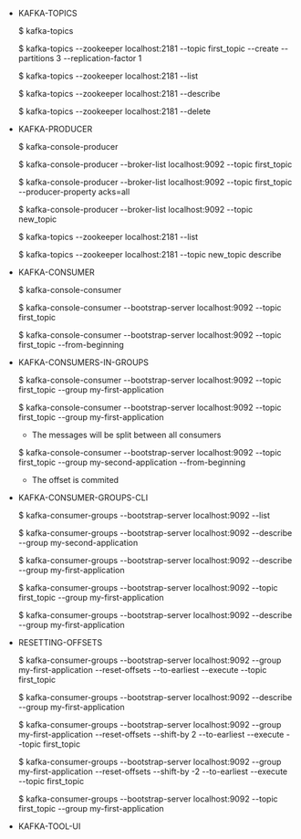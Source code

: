 - KAFKA-TOPICS

    $ kafka-topics
    
    $ kafka-topics --zookeeper localhost:2181 --topic first_topic --create --partitions 3 --replication-factor 1
    
    $ kafka-topics --zookeeper localhost:2181 --list
    
    $ kafka-topics --zookeeper localhost:2181 --describe
    
    $ kafka-topics --zookeeper localhost:2181 --delete

- KAFKA-PRODUCER

    $ kafka-console-producer
    
    $ kafka-console-producer --broker-list localhost:9092 --topic first_topic 
    
    $ kafka-console-producer --broker-list localhost:9092 --topic first_topic --producer-property acks=all
    
    $ kafka-console-producer --broker-list localhost:9092 --topic new_topic
    
    $ kafka-topics --zookeeper localhost:2181 --list
    
    $ kafka-topics --zookeeper localhost:2181 --topic new_topic describe

- KAFKA-CONSUMER

    $ kafka-console-consumer
    
    $ kafka-console-consumer --bootstrap-server localhost:9092 --topic first_topic
    
    $ kafka-console-consumer --bootstrap-server localhost:9092 --topic first_topic --from-beginning

- KAFKA-CONSUMERS-IN-GROUPS

    $ kafka-console-consumer --bootstrap-server localhost:9092 --topic first_topic --group my-first-application
    
    $ kafka-console-consumer --bootstrap-server localhost:9092 --topic first_topic --group my-first-application
    
	- The messages will be split between all consumers

    $ kafka-console-consumer --bootstrap-server localhost:9092 --topic first_topic --group my-second-application --from-beginning
    
	- The offset is commited

- KAFKA-CONSUMER-GROUPS-CLI

    $ kafka-consumer-groups --bootstrap-server localhost:9092 --list
    
    $ kafka-consumer-groups --bootstrap-server localhost:9092 --describe --group my-second-application
    
    $ kafka-consumer-groups --bootstrap-server localhost:9092 --describe --group my-first-application
    
    $ kafka-consumer-groups --bootstrap-server localhost:9092 --topic first_topic --group my-first-application
    
    $ kafka-consumer-groups --bootstrap-server localhost:9092 --describe --group my-first-application

- RESETTING-OFFSETS

    $ kafka-consumer-groups --bootstrap-server localhost:9092 --group my-first-application --reset-offsets --to-earliest --execute --topic first_topic
    
    $ kafka-consumer-groups --bootstrap-server localhost:9092 --describe --group my-first-application

    $ kafka-consumer-groups --bootstrap-server localhost:9092 --group my-first-application --reset-offsets --shift-by 2 --to-earliest --execute --topic first_topic
    
    $ kafka-consumer-groups --bootstrap-server localhost:9092 --group my-first-application --reset-offsets --shift-by -2 --to-earliest --execute --topic first_topic
    
    $ kafka-consumer-groups --bootstrap-server localhost:9092 --topic first_topic --group my-first-application

- KAFKA-TOOL-UI



